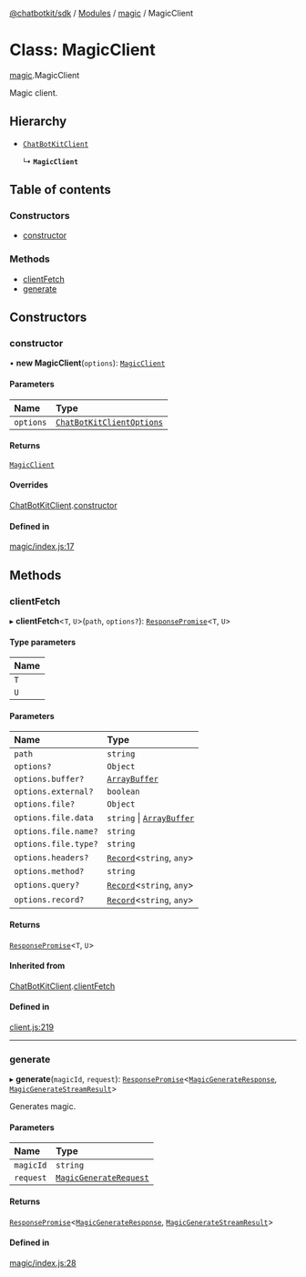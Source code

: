 [@chatbotkit/sdk](../README.md) / [Modules](../modules.md) / [magic](../modules/magic.md) / MagicClient

# Class: MagicClient

[magic](../modules/magic.md).MagicClient

Magic client.

## Hierarchy

- [`ChatBotKitClient`](client.ChatBotKitClient.md)

  ↳ **`MagicClient`**

## Table of contents

### Constructors

- [constructor](magic.MagicClient.md#constructor)

### Methods

- [clientFetch](magic.MagicClient.md#clientfetch)
- [generate](magic.MagicClient.md#generate)

## Constructors

### constructor

• **new MagicClient**(`options`): [`MagicClient`](magic.MagicClient.md)

#### Parameters

| Name | Type |
| :------ | :------ |
| `options` | [`ChatBotKitClientOptions`](../interfaces/client.ChatBotKitClientOptions.md) |

#### Returns

[`MagicClient`](magic.MagicClient.md)

#### Overrides

[ChatBotKitClient](client.ChatBotKitClient.md).[constructor](client.ChatBotKitClient.md#constructor)

#### Defined in

[magic/index.js:17](https://github.com/chatbotkit/node-sdk/blob/main/packages/sdk/src/magic/index.js#L17)

## Methods

### clientFetch

▸ **clientFetch**\<`T`, `U`\>(`path`, `options?`): [`ResponsePromise`](client.ResponsePromise.md)\<`T`, `U`\>

#### Type parameters

| Name |
| :------ |
| `T` |
| `U` |

#### Parameters

| Name | Type |
| :------ | :------ |
| `path` | `string` |
| `options?` | `Object` |
| `options.buffer?` | [`ArrayBuffer`]( https://developer.mozilla.org/docs/Web/JavaScript/Reference/Global_Objects/ArrayBuffer ) |
| `options.external?` | `boolean` |
| `options.file?` | `Object` |
| `options.file.data` | `string` \| [`ArrayBuffer`]( https://developer.mozilla.org/docs/Web/JavaScript/Reference/Global_Objects/ArrayBuffer ) |
| `options.file.name?` | `string` |
| `options.file.type?` | `string` |
| `options.headers?` | [`Record`]( https://www.typescriptlang.org/docs/handbook/utility-types.html#recordkeys-type )\<`string`, `any`\> |
| `options.method?` | `string` |
| `options.query?` | [`Record`]( https://www.typescriptlang.org/docs/handbook/utility-types.html#recordkeys-type )\<`string`, `any`\> |
| `options.record?` | [`Record`]( https://www.typescriptlang.org/docs/handbook/utility-types.html#recordkeys-type )\<`string`, `any`\> |

#### Returns

[`ResponsePromise`](client.ResponsePromise.md)\<`T`, `U`\>

#### Inherited from

[ChatBotKitClient](client.ChatBotKitClient.md).[clientFetch](client.ChatBotKitClient.md#clientfetch)

#### Defined in

[client.js:219](https://github.com/chatbotkit/node-sdk/blob/main/packages/sdk/src/client.js#L219)

___

### generate

▸ **generate**(`magicId`, `request`): [`ResponsePromise`](client.ResponsePromise.md)\<[`MagicGenerateResponse`](../modules/magic_v1.md#magicgenerateresponse), [`MagicGenerateStreamResult`](../modules/magic_v1.md#magicgeneratestreamresult)\>

Generates magic.

#### Parameters

| Name | Type |
| :------ | :------ |
| `magicId` | `string` |
| `request` | [`MagicGenerateRequest`](../modules/magic_v1.md#magicgeneraterequest) |

#### Returns

[`ResponsePromise`](client.ResponsePromise.md)\<[`MagicGenerateResponse`](../modules/magic_v1.md#magicgenerateresponse), [`MagicGenerateStreamResult`](../modules/magic_v1.md#magicgeneratestreamresult)\>

#### Defined in

[magic/index.js:28](https://github.com/chatbotkit/node-sdk/blob/main/packages/sdk/src/magic/index.js#L28)
